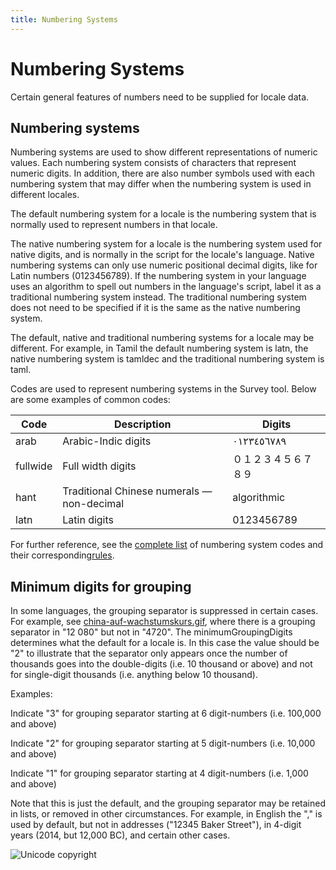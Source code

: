 ```yaml
---
title: Numbering Systems
---
```


# Numbering Systems

Certain general features of numbers need to be supplied for locale data.

## Numbering systems

Numbering systems are used to show different representations of numeric values. Each numbering system consists of characters that represent numeric digits. In addition, there are also number symbols used with each numbering system that may differ when the numbering system is used in different locales.

The default numbering system for a locale is the numbering system that is normally used to represent numbers in that locale.

The native numbering system for a locale is the numbering system used for native digits, and is normally in the script for the locale's language. Native numbering systems can only use numeric positional decimal digits, like for Latin numbers (0123456789). If the numbering system in your language uses an algorithm to spell out numbers in the language's script, label it as a traditional numbering system instead. The traditional numbering system does not need to be specified if it is the same as the native numbering system.

The default, native and traditional numbering systems for a locale may be different. For example, in Tamil the default numbering system is latn, the native numbering system is tamldec and the traditional numbering system is taml.

Codes are used to represent numbering systems in the Survey tool. Below are some examples of common codes:

| Code |  Description |  Digits |
|---|---|---|
| arab | Arabic-Indic digits | ٠١٢٣٤٥٦٧٨٩ |
| fullwide      | Full width digits | ０１２３４５６７８９ |
| hant | Traditional Chinese numerals — non-decimal | algorithmic |
| latn |  Latin digits |  0123456789 |

For further reference, see the [complete list](http://www.unicode.org/repos/cldr/trunk/common/bcp47/number.xml) of numbering system codes and their corresponding[rules](http://www.unicode.org/repos/cldr/trunk/common/supplemental/numberingSystems.xml).

## Minimum digits for grouping

In some languages, the grouping separator is suppressed in certain cases. For example, see [china-auf-wachstumskurs.gif](http://media0.faz.net/ppmedia/multimedia/interaktiv/2537959306/1.289750/width610x580/china-auf-wachstumskurs.gif), where there is a grouping separator in "12 080" but not in "4720". The minimumGroupingDigits determines what the default for a locale is. In this case the value should be "2" to illustrate that the separator only appears once the number of thousands goes into the double-digits (i.e. 10 thousand or above) and not for single-digit thousands (i.e. anything below 10 thousand).

Examples:

Indicate "3" for grouping separator starting at 6 digit-numbers (i.e. 100,000 and above)

Indicate "2" for grouping separator starting at 5 digit-numbers (i.e. 10,000 and above)

Indicate "1" for grouping separator starting at 4 digit-numbers (i.e. 1,000 and above)

Note that this is just the default, and the grouping separator may be retained in lists, or removed in other circumstances. For example, in English the "," is used by default, but not in addresses ("12345 Baker Street"), in 4-digit years (2014, but 12,000 BC), and certain other cases.

![Unicode copyright](https://www.unicode.org/img/hb_notice.gif)